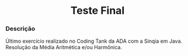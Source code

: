 <h1 align="center"> Teste Final </h1>

### Descrição
<p>Último exercício realizado no Coding Tank da ADA com a Sinqia em Java. </br>
Resolução da Média Aritmética e/ou Harmônica.</p>
